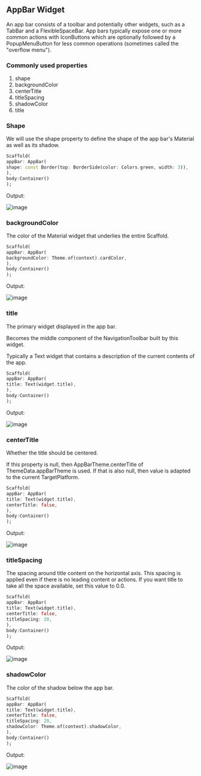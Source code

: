 ## AppBar Widget

<p> An app bar consists of a toolbar and potentially other widgets, such as a TabBar and a FlexibleSpaceBar. App bars typically expose one or more common actions with IconButtons which are optionally followed by a PopupMenuButton for less common operations (sometimes called the "overflow menu").</p>

### Commonly used properties
1. shape
2. backgroundColor
3. centerTitle
4. titleSpacing
5. shadowColor
6. title

### Shape
We will use the shape property to define the shape of the app bar's Material as well as its shadow.

```dart
Scaffold(
appBar: AppBar(
shape: const Border(top: BorderSide(color: Colors.green, width: 3)),
),
body:Container()
);
```

Output:

![image](https://user-images.githubusercontent.com/42006848/166158940-ff2a5cb5-6086-4d37-a204-93502e452ce0.png)

### backgroundColor

The color of the Material widget that underlies the entire Scaffold.

```dart
Scaffold(
appBar: AppBar(
backgroundColor: Theme.of(context).cardColor,
),
body:Container()
);
```

Output: 

![image](https://user-images.githubusercontent.com/42006848/166294275-0e732707-1e8d-493e-bd25-269a5e7149af.png)

### title

The primary widget displayed in the app bar.

Becomes the middle component of the NavigationToolbar built by this widget.

Typically a Text widget that contains a description of the current contents of the app.


```dart
Scaffold(
appBar: AppBar(
title: Text(widget.title),
),
body:Container()
);
```

Output:

![image](https://user-images.githubusercontent.com/42006848/166295487-aa472f9e-1bcb-469c-b80d-5bdb99ccd90a.png)




### centerTitle

Whether the title should be centered.

If this property is null, then AppBarTheme.centerTitle of ThemeData.appBarTheme is used. If that is also null, then value is adapted to the current TargetPlatform.

```dart
Scaffold(
appBar: AppBar(
title: Text(widget.title),
centerTitle: false,
),
body:Container()
);
```

Output:

![image](https://user-images.githubusercontent.com/42006848/166294585-f867ae4b-7b2f-489d-a593-e74b81d2dea5.png)


### titleSpacing

The spacing around title content on the horizontal axis. This spacing is applied even if there is no leading content or actions. If you want title to take all the space available, set this value to 0.0.

```dart
Scaffold(
appBar: AppBar(
title: Text(widget.title),
centerTitle: false,
titleSpacing: 20,
),
body:Container()
);
```

Output: 

![image](https://user-images.githubusercontent.com/42006848/166294953-c037d6db-f996-47e5-9c0b-07f64fc9ae3d.png)

### shadowColor

The color of the shadow below the app bar.

```dart
Scaffold(
appBar: AppBar(
title: Text(widget.title),
centerTitle: false,
titleSpacing: 20,
shadowColor: Theme.of(context).shadowColor,
),
body:Container()
);
```

Output:

![image](https://user-images.githubusercontent.com/42006848/166295270-10d657d5-b615-4792-96ce-c17e3a895241.png)

